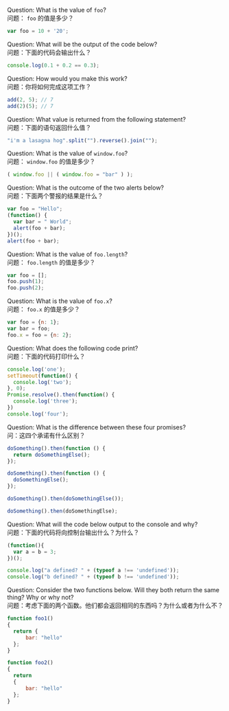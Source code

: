 Question: What is the value of `foo`?  
问题： `foo` 的值是多少？

```js
var foo = 10 + '20';
```

Question: What will be the output of the code below?  
问题：下面的代码会输出什么？

```js
console.log(0.1 + 0.2 == 0.3);
```

Question: How would you make this work?  
问题：你将如何完成这项工作？

```js
add(2, 5); // 7
add(2)(5); // 7
```

Question: What value is returned from the following statement?  
问题：下面的语句返回什么值？

```js
"i'm a lasagna hog".split("").reverse().join("");
```

Question: What is the value of `window.foo`?  
问题： `window.foo` 的值是多少？

```js
( window.foo || ( window.foo = "bar" ) );
```

Question: What is the outcome of the two alerts below?  
问题：下面两个警报的结果是什么？

```js
var foo = "Hello";
(function() {
  var bar = " World";
  alert(foo + bar);
})();
alert(foo + bar);
```

Question: What is the value of `foo.length`?  
问题： `foo.length` 的值是多少？

```js
var foo = [];
foo.push(1);
foo.push(2);
```

Question: What is the value of `foo.x`?  
问题： `foo.x` 的值是多少？

```js
var foo = {n: 1};
var bar = foo;
foo.x = foo = {n: 2};
```

Question: What does the following code print?  
问题：下面的代码打印什么？

```js
console.log('one');
setTimeout(function() {
  console.log('two');
}, 0);
Promise.resolve().then(function() {
  console.log('three');
})
console.log('four');
```

Question: What is the difference between these four promises?  
问：这四个承诺有什么区别？

```js
doSomething().then(function () {
  return doSomethingElse();
});

doSomething().then(function () {
  doSomethingElse();
});

doSomething().then(doSomethingElse());

doSomething().then(doSomethingElse);
```

Question: What will the code below output to the console and why?  
问题：下面的代码将向控制台输出什么？为什么？

```js
(function(){
  var a = b = 3;
})();

console.log("a defined? " + (typeof a !== 'undefined'));
console.log("b defined? " + (typeof b !== 'undefined'));
```

Question: Consider the two functions below. Will they both return the same thing? Why or why not?  
问题：考虑下面的两个函数。他们都会返回相同的东西吗？为什么或者为什么不？

```js
function foo1()
{
  return {
      bar: "hello"
  };
}

function foo2()
{
  return
  {
      bar: "hello"
  };
}
```
